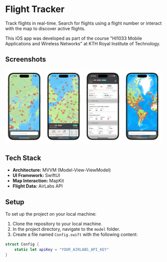 # Flight Tracker

Track flights in real-time. Search for flights using a flight number or interact with the map to discover active flights.

This iOS app was developed as part of the course "HI1033 Mobile Applications and Wireless Networks" at KTH Royal Institute of Technology.

## Screenshots

<p align="left">
  <img src="screenshots/ft_search.png" width="24%" />
  <img src="screenshots/ft_brief.png" width="24%" />
  <img src="screenshots/ft_detailed.png" width="24%" />
  <img src="screenshots/ft_search_global.png" width="24%" />
</p>

## Tech Stack

- **Architecture:** MVVM (Model-View-ViewModel)
- **UI Framework:** SwiftUI
- **Map Interaction:** MapKit
- **Flight Data:** AirLabs API

## Setup

To set up the project on your local machine:

1. Clone the repository to your local machine.
2. In the project directory, navigate to the `model` folder.
3. Create a file named `Config.swift` with the following content:

```swift
struct Config {
    static let apiKey = "YOUR_AIRLABS_API_KEY"
}
```
